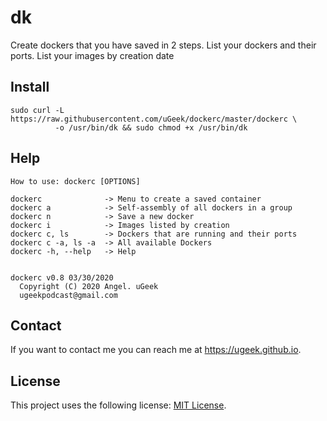 # dk
Create dockers that you have saved in 2 steps. 
List your dockers and their ports. List your images by creation date

## Install

```
sudo curl -L https://raw.githubusercontent.com/uGeek/dockerc/master/dockerc \
          -o /usr/bin/dk && sudo chmod +x /usr/bin/dk
```


## Help
```
How to use: dockerc [OPTIONS]

dockerc              -> Menu to create a saved container
dockerc a            -> Self-assembly of all dockers in a group
dockerc n            -> Save a new docker
dockerc i            -> Images listed by creation
dockerc c, ls        -> Dockers that are running and their ports
dockerc c -a, ls -a  -> All available Dockers
dockerc -h, --help   -> Help


dockerc v0.8 03/30/2020
  Copyright (C) 2020 Angel. uGeek
  ugeekpodcast@gmail.com
```

## Contact

If you want to contact me you can reach me at https://ugeek.github.io.

## License

This project uses the following license: [MIT License](https://choosealicense.com/licenses/mit/).
